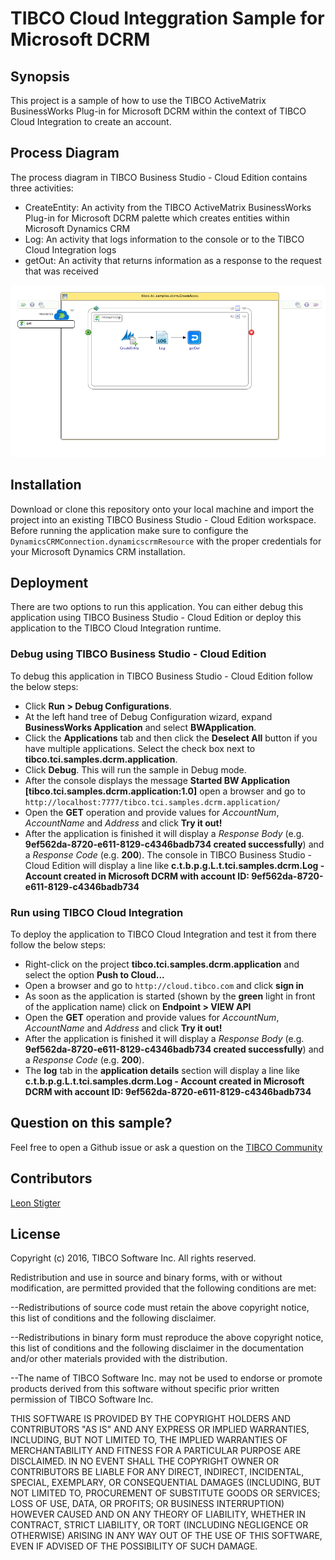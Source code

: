 # TIBCO Cloud Integgration Sample for Microsoft DCRM
## Synopsis
This project is a sample of how to use the TIBCO ActiveMatrix BusinessWorks Plug-in for Microsoft DCRM within the context of TIBCO Cloud Integration to create an account.

## Process Diagram
The process diagram in TIBCO Business Studio - Cloud Edition contains three activities:
* CreateEntity: An activity from the TIBCO ActiveMatrix BusinessWorks Plug-in for Microsoft DCRM palette which creates entities within Microsoft Dynamics CRM
* Log: An activity that logs information to the console or to the TIBCO Cloud Integration logs
* getOut: An activity that returns information as a response to the request that was received

![Process Diagram](CreateAccount.png "The process diagram for this sample")

## Installation
Download or clone this repository onto your local machine and import the project into an existing TIBCO Business Studio - Cloud Edition workspace. Before running the application make sure to configure the `DynamicsCRMConnection.dynamicscrmResource` with the proper credentials for your Microsoft Dynamics CRM installation.

## Deployment
There are two options to run this application. You can either debug this application using TIBCO Business Studio - Cloud Edition or deploy this application to the TIBCO Cloud Integration runtime.

### Debug using TIBCO Business Studio - Cloud Edition
To debug this application in TIBCO Business Studio - Cloud Edition follow the below steps:
* Click **Run > Debug Configurations**.
* At the left hand tree of Debug Configuration wizard, expand **BusinessWorks Application** and select **BWApplication**.
* Click the **Applications** tab and then click the **Deselect All** button if you have multiple applications. Select the check box next to **tibco.tci.samples.dcrm.application**.
* Click **Debug**. This will run the sample in Debug mode.
* After the console displays the message **Started BW Application [tibco.tci.samples.dcrm.application:1.0]** open a browser and go to `http://localhost:7777/tibco.tci.samples.dcrm.application/`
* Open the **GET** operation and provide values for _AccountNum_, _AccountName_ and _Address_ and click **Try it out!**
* After the application is finished it will display a _Response Body_ (e.g. **9ef562da-8720-e611-8129-c4346badb734 created successfully**) and a _Response Code_ (e.g. **200**). The console in TIBCO Business Studio - Cloud Edition will display a line like **c.t.b.p.g.L.t.tci.samples.dcrm.Log - Account created in Microsoft DCRM with account ID: 9ef562da-8720-e611-8129-c4346badb734**

### Run using TIBCO Cloud Integration
To deploy the application to TIBCO Cloud Integration and test it from there follow the below steps:
* Right-click on the project **tibco.tci.samples.dcrm.application** and select the option **Push to Cloud...**
* Open a browser and go to `http://cloud.tibco.com` and click **sign in**
* As soon as the application is started (shown by the **green** light in front of the application name) click on **Endpoint > VIEW API**
* Open the **GET** operation and provide values for _AccountNum_, _AccountName_ and _Address_ and click **Try it out!**
* After the application is finished it will display a _Response Body_ (e.g. **9ef562da-8720-e611-8129-c4346badb734 created successfully**) and a _Response Code_ (e.g. **200**).
* The **log** tab in the **application details** section will display a line like **c.t.b.p.g.L.t.tci.samples.dcrm.Log - Account created in Microsoft DCRM with account ID: 9ef562da-8720-e611-8129-c4346badb734**

## Question on this sample?
Feel free to open a Github issue or ask a question on the [TIBCO Community](https://community.tibco.com)

## Contributors
[Leon Stigter](https://github.com/retgits)

## License
Copyright (c) 2016, TIBCO Software Inc.
All rights reserved.

Redistribution and use in source and binary forms, with or without
modification, are permitted provided that the following conditions are
met:

--Redistributions of source code must retain the above copyright notice,
this list of conditions and the following disclaimer.

--Redistributions in binary form must reproduce the above copyright
notice, this list of conditions and the following disclaimer in the
documentation and/or other materials provided with the distribution.

--The name of TIBCO Software Inc. may not be used to endorse or promote
products derived from this software without specific prior written
permission of TIBCO Software Inc.


THIS SOFTWARE IS PROVIDED BY THE COPYRIGHT HOLDERS AND CONTRIBUTORS "AS
IS" AND ANY EXPRESS OR IMPLIED WARRANTIES, INCLUDING, BUT NOT LIMITED TO,
THE IMPLIED WARRANTIES OF MERCHANTABILITY AND FITNESS FOR A PARTICULAR
PURPOSE ARE DISCLAIMED. IN NO EVENT SHALL THE COPYRIGHT OWNER OR
CONTRIBUTORS BE LIABLE FOR ANY DIRECT, INDIRECT, INCIDENTAL, SPECIAL,
EXEMPLARY, OR CONSEQUENTIAL DAMAGES (INCLUDING, BUT NOT LIMITED TO,
PROCUREMENT OF SUBSTITUTE GOODS OR SERVICES; LOSS OF USE, DATA, OR
PROFITS; OR BUSINESS INTERRUPTION) HOWEVER CAUSED AND ON ANY THEORY OF
LIABILITY, WHETHER IN CONTRACT, STRICT LIABILITY, OR TORT (INCLUDING
NEGLIGENCE OR OTHERWISE) ARISING IN ANY WAY OUT OF THE USE OF THIS
SOFTWARE, EVEN IF ADVISED OF THE POSSIBILITY OF SUCH DAMAGE.
